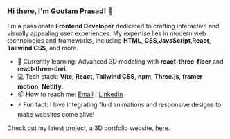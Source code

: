 ### Hi there, I'm Goutam Prasad! 👋

I'm a passionate **Frontend Developer** dedicated to crafting interactive and visually appealing user experiences.
My expertise lies in modern web technologies and frameworks, including **HTML**, **CSS**,**JavaScript**,**React**, **Tailwind CSS**, and more.

- 🌱 Currently learning: Advanced 3D modeling with **react-three-fiber** and **react-three-drei**.
- 💻 Tech stack: **Vite**, **React**, **Tailwind CSS**, **npm**, **Three.js**, **framer motion**, **Netlify**.
- 📫 How to reach me: [Email](mailto:goutam.prasas.2707@gmail.com) | [LinkedIn](...)
- ⚡ Fun fact: I love integrating fluid animations and responsive designs to make websites come alive!

Check out my latest project, a 3D portfolio website, [here](https://github.com/goutam-prasad-27/web-3d-portfolio).
